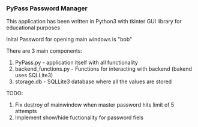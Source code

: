 ### PyPass Password Manager

This application has been written in Python3 with tkinter GUI library for educational purposes

Inital Password for opening main windows is "bob"


There are 3 main components:

1. PyPass.py - application itself with all functionality
2. backend_functions.py - Functions for interacting with backend (bakend uses SQLLite3)
3. storage.db - SQLLite3 database where all the values are stored



TODO:

1. Fix destroy of mainwindow when master password hits limit of 5 attempts
2. Implement show/hide fuctionality for password fiels
